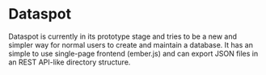 Dataspot
========

Dataspot is currently in its prototype stage and tries to be a new and simpler way for normal users to create and maintain a database. It has an simple to use single-page frontend (ember.js) and can export JSON files in an REST API-like directory structure.

